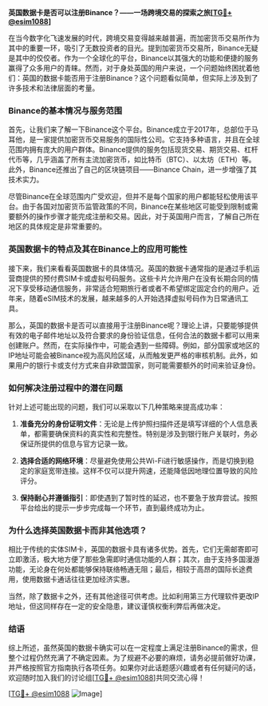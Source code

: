 **英国数据卡是否可以注册Binance？——一场跨境交易的探索之旅[[TG💪+ @esim1088](https://t.me/s/esim1088)]**

在当今数字化飞速发展的时代，跨境交易变得越来越普遍，而加密货币交易所作为其中的重要一环，吸引了无数投资者的目光。提到加密货币交易所，Binance无疑是其中的佼佼者。作为一个全球化的平台，Binance以其强大的功能和便捷的服务赢得了众多用户的青睐。然而，对于身处英国的用户来说，一个问题始终困扰着他们：英国的数据卡能否用于注册Binance？这个问题看似简单，但实际上涉及到了许多技术和法律层面的考量。

### **Binance的基本情况与服务范围**

首先，让我们来了解一下Binance这个平台。Binance成立于2017年，总部位于马耳他，是一家提供加密货币交易服务的国际性公司。它支持多种语言，并且在全球范围内拥有庞大的用户群体。Binance提供的服务包括现货交易、期货交易、杠杆代币等，几乎涵盖了所有主流加密货币，如比特币（BTC）、以太坊（ETH）等。此外，Binance还推出了自己的区块链项目——Binance Chain，进一步增强了其技术实力。

尽管Binance在全球范围内广受欢迎，但并不是每个国家的用户都能轻松使用该平台。由于各国对加密货币监管政策的不同，Binance在某些地区可能受到限制或需要额外的操作步骤才能完成注册和交易。因此，对于英国用户而言，了解自己所在地区的具体规定是非常重要的。

### **英国数据卡的特点及其在Binance上的应用可能性**

接下来，我们来看看英国数据卡的具体情况。英国的数据卡通常指的是通过手机运营商提供的预付费SIM卡或虚拟号码服务。这些卡片允许用户在没有长期合同的情况下享受移动通信服务，非常适合短期旅行者或者不希望绑定固定合约的用户。近年来，随着eSIM技术的发展，越来越多的人开始选择虚拟号码作为日常通讯工具。

那么，英国的数据卡是否可以直接用于注册Binance呢？理论上讲，只要能够提供有效的电子邮件地址以及符合要求的身份验证信息，任何合法的数据卡都可以用来创建账户。然而，在实际操作中，可能会遇到一些障碍。例如，部分国家或地区的IP地址可能会被Binance视为高风险区域，从而触发更严格的审核机制。此外，如果用户的银行卡或支付方式来自非欧盟国家，则可能需要额外的时间来验证身份。

### **如何解决注册过程中的潜在问题**

针对上述可能出现的问题，我们可以采取以下几种策略来提高成功率：

1. **准备充分的身份证明文件**：无论是上传护照扫描件还是填写详细的个人信息表单，都需要确保资料的真实性和完整性。特别是涉及到银行账户关联时，务必保证所提供的信息与官方记录一致。

2. **选择合适的网络环境**：尽量避免使用公共Wi-Fi进行敏感操作，而是切换到稳定的家庭宽带连接。这样不仅可以提升网速，还能降低因地理位置导致的风险评分。

3. **保持耐心并遵循指引**：即使遇到了暂时性的延迟，也不要急于放弃尝试。按照平台给出的提示一步步完成每一个环节，直到最终成功为止。

### **为什么选择英国数据卡而非其他选项？**

相比于传统的实体SIM卡，英国的数据卡具有诸多优势。首先，它们无需邮寄即可立即激活，极大地方便了那些急需即时通信功能的人群；其次，由于支持多国漫游功能，无论身在何处都能够保持联络畅通无阻；最后，相较于高昂的国际长途费用，使用数据卡通话往往更加经济实惠。

当然，除了数据卡之外，还有其他途径可供考虑。比如利用第三方代理软件更改IP地址，但这同样存在一定的安全隐患，建议谨慎权衡利弊后再做决定。

### **结语**

综上所述，虽然英国的数据卡确实可以在一定程度上满足注册Binance的需求，但整个过程仍然充满了不确定因素。为了规避不必要的麻烦，请务必提前做好功课，并严格按照官方指南执行各项任务。如果你对此话题感兴趣或者有任何疑问的话，欢迎随时加入我们的讨论组[[TG💪+ @esim1088](https://t.me/s/esim1088)]共同交流心得！

[[TG💪+ @esim1088](https://t.me/s/esim1088) ![Image](https://i.postimg.cc/4NQfJmqS/Snipaste-2025-05-13-00-14-12.png)]